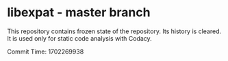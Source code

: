 # libexpat - master branch

This repository contains frozen state of the repository.
Its history is cleared. It is used only for static code
analysis with Codacy.

Commit Time: 1702269938